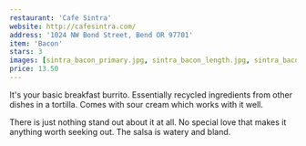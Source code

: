 ```yaml
---
restaurant: 'Cafe Sintra'
website: http://cafesintra.com/
address: '1024 NW Bond Street, Bend OR 97701'
item: 'Bacon'
stars: 3
images: [sintra_bacon_primary.jpg, sintra_bacon_length.jpg, sintra_bacon_package.jpg]
price: 13.50
---
```


It's your basic breakfast burrito. Essentially recycled ingredients from other dishes in a tortilla. Comes with sour cream which works with it well.

There is just nothing stand out about it at all. No special love that makes it anything worth seeking out. The salsa is watery and bland.
